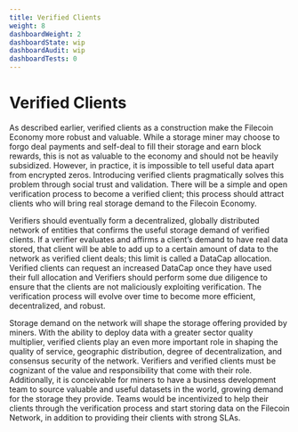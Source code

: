 ```yaml
---
title: Verified Clients
weight: 8
dashboardWeight: 2
dashboardState: wip
dashboardAudit: wip
dashboardTests: 0
---
```


# Verified Clients

As described earlier, verified clients as a construction make the Filecoin Economy more robust and valuable.  While a storage miner may choose to forgo deal payments and self-deal to fill their storage and earn block rewards, this is not as valuable to the economy and should not be heavily subsidized. However, in practice, it is impossible to tell useful data apart from encrypted zeros. Introducing verified clients pragmatically solves this problem through social trust and validation. There will be a simple and open verification process to become a verified client; this process should attract clients who will bring real storage demand to the Filecoin Economy.  

Verifiers should eventually form a decentralized, globally distributed network of entities that confirms the useful storage demand of verified clients. If a verifier evaluates and affirms a client’s demand to have real data stored, that client will be able to add up to a certain amount of data to the network as verified client deals; this limit is called a DataCap allocation. Verified clients can request an increased DataCap once they have used their full allocation and Verifiers should perform some due diligence to ensure that the clients are not maliciously exploiting verification. The verification process will evolve over time to become more efficient, decentralized, and robust. 

Storage demand on the network will shape the storage offering provided by miners. With the ability to deploy data with a greater sector quality multiplier, verified clients play an even more important role in shaping the quality of service, geographic distribution, degree of decentralization, and consensus security of the network. Verifiers and verified clients must be cognizant of the value and responsibility that come with their role.  Additionally, it is conceivable for miners to have a business development team to source valuable and useful datasets in the world, growing demand for the storage they provide.  Teams would be incentivized to help their clients through the verification process and start storing data on the Filecoin Network, in addition to providing their clients with strong SLAs.
